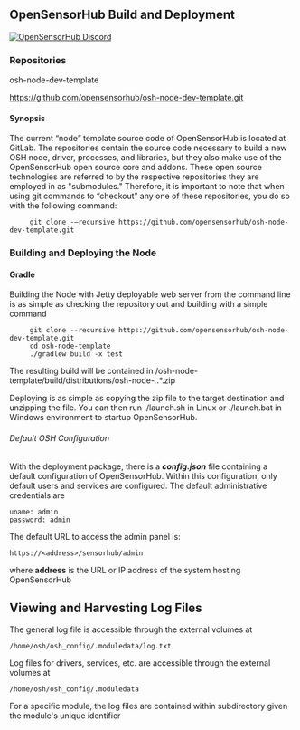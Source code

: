 ## OpenSensorHub Build and Deployment
[![OpenSensorHub Discord](https://user-images.githubusercontent.com/7288322/34429117-c74dbd12-ecb8-11e7-896d-46369cd0de5b.png)](https://discord.gg/6k3QYRSh9F)
 
### Repositories

osh-node-dev-template

https://github.com/opensensorhub/osh-node-dev-template.git

 
#### Synopsis
The current “node” template source code of OpenSensorHub is located at GitLab.  The repositories contain the source code necessary to build a new OSH node, driver, processes, and libraries, but they also make use of the OpenSensorHub open source core and addons.  These open source technologies are referred to by the respective repositories they are employed in as "submodules." Therefore, it is important to note that when using git commands to “checkout” any one of these repositories, you do so with the following command:
 
         git clone -–recursive https://github.com/opensensorhub/osh-node-dev-template.git

### Building and Deploying the Node

#### Gradle

Building the Node with Jetty deployable web server from the command line is as simple as checking the repository out and building with a simple command
 
         git clone --recursive https://github.com/opensensorhub/osh-node-dev-template.git
         cd osh-node-template
         ./gradlew build -x test
 
The resulting build will be contained in /osh-node-template/build/distributions/osh-node-*.*.*.zip
 
Deploying is as simple as copying the zip file to the target destination and unzipping the file.  You can then run ./launch.sh in Linux or ./launch.bat in Windows environment to startup OpenSensorHub.

###### Default OSH Configuration

With the deployment package, there is a ***config.json*** file containing a default configuration of
OpenSensorHub.  Within this configuration, only default users and services are configured.
The default administrative credentials are

    uname: admin
    password: admin

The default URL to access the admin panel is:

    https://<address>/sensorhub/admin

where **address** is the URL or IP address of the system hosting OpenSensorHub

## Viewing and Harvesting Log Files

The general log file is accessible through the external volumes at

    /home/osh/osh_config/.moduledata/log.txt

Log files for drivers, services, etc. are accessible through the external volumes at

    /home/osh/osh_config/.moduledata

For a specific module, the log files are contained within subdirectory given the module's unique identifier
